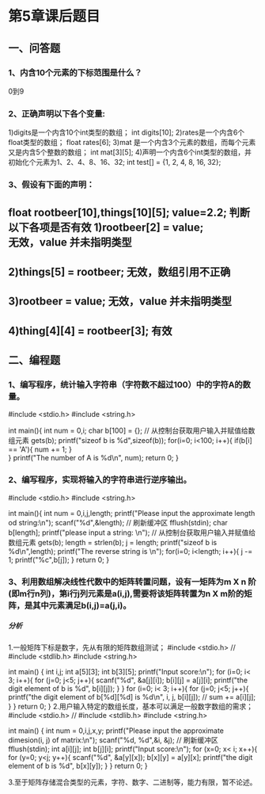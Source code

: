 # 第5章课后题目

## 一、问答题
### 1、内含10个元素的下标范围是什么？
0到9

### 2、正确声明以下各个变量:
1)digits是一个内含10个int类型的数组；
int digits[10];
2)rates是一个内含6个float类型的数组；
float rates[6];
3)mat 是一个内含3个元素的数组，而每个元素又是内含5个整数的数组；
int mat[3][5];
4)声明一个内含6个int类型的数组，并初始化个元素为1、2、4、8、16、32;
int test[] = {1, 2, 4, 8, 16, 32};

### 3、假设有下面的声明：
float rootbeer[10],things[10][5];
value=2.2;
判断以下各项是否有效
1)rootbeer[2] = value;   
无效，value 并未指明类型
----
2)things[5] = rootbeer;
无效，数组引用不正确
---
3)rootbeer = value;
无效，value 并未指明类型
---
4)thing[4][4] = rootbeer[3];
有效
---
## 二、编程题
### 1、编写程序，统计输入字符串（字符数不超过100）中的字符A的数量。

#include <stdio.h>
#include <string.h>

int main(){
    int num = 0,i;
    char b[100] = {};
    // 从控制台获取用户输入并赋值给数组元素
    gets(b);
    printf("sizeof b is %d",sizeof(b));
    for(i=0; i<100; i++){
        if(b[i] == 'A'){
            num += 1;
        }   
    }
    printf("The number of A is %d\n", num);
    return 0;
}

### 2、编写程序，实现将输入的字符串进行逆序输出。
#include <stdio.h>
#include <string.h>

int main(){
    int num = 0,i,j,length;
    printf("Please input the approximate length od string:\n");
    scanf("%d",&length);
    // 刷新缓冲区
    fflush(stdin);
    char b[length];
    printf("please input a string: \n");
    // 从控制台获取用户输入并赋值给数组元素
    gets(b);
    length = strlen(b);
    j = length;
    printf("sizeof b is %d\n",length);
    printf("The  reverse string is \n");
    for(i=0; i<length; i++){
        j -= 1;
        printf("%c",b[j]);
    }
    return 0;
}

### 3、利用数组解决线性代数中的矩阵转置问题，设有一矩阵为m X n 阶(即m行n列)，第i行j列元素是a(i,j),需要将该矩阵转置为n X m阶的矩阵，是其中元素满足b(i,j)=a(j,i)。

##### 分析
1.一般矩阵下标是数字，先从有限的矩阵数组测试；
#include <stdio.h>
// #include <stdlib.h>
#include <string.h>

int main()
{
    int i,j;
    int a[5][3];
    int b[3][5];
    printf("Input score:\n");
    for (i=0; i< 3; i++){
        for (j=0; j<5; j++){
            scanf("%d", &a[j][i]);
            b[i][j] = a[j][i];
            printf("the digit element of b is %d", b[i][j]);
        }
    }
    for (i=0; i< 3; i++){
        for (j=0; j<5; j++){
            printf("the digit element of b[%d][%d] is %d\n", i, j, b[i][j]);
            // sum += a[i][j];
        }
    }
    return 0;
}
2.用户输入特定的数组长度，基本可以满足一般数字数组的需求；
#include <stdio.h>
// #include <stdlib.h>
#include <string.h>

int main()
{
    int num = 0,i,j,x,y;
    printf("Please input the approximate dimesion(i, j) of matrix:\n");
    scanf("%d, %d",&i, &j);
    // 刷新缓冲区
    fflush(stdin);
    int a[i][j];
    int b[j][i];
    printf("Input score:\n");
    for (x=0; x< i; x++){
        for (y=0; y<j; y++){
            scanf("%d", &a[y][x]);
            b[x][y] = a[y][x];
            printf("the digit element of b is %d", b[x][y]);
        }
    }
    return 0;
}

3.至于矩阵存储混合类型的元素，字符、数字、二进制等，能力有限，暂不论述。